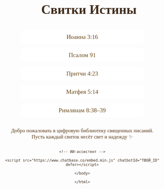 <!DOCTYPE html>
<html lang="ru">
<head>
  <meta charset="UTF-8">
    <title>Свитки Истины</title>
      <link href="https://fonts.googleapis.com/css2?family=EB+Garamond&display=swap" rel="stylesheet">
        <style>
            body {
                  background: url('https://i.imgur.com/yXqhZFk.jpg') no-repeat center center fixed;
                        background-size: cover;
                              font-family: 'EB Garamond', serif;
                                    color: #3e2b1a;
                                          padding: 2em;
                                                text-align: center;
                                                    }
                                                        h1 {
                                                              font-size: 3em;
                                                                    margin-bottom: 1em;
                                                                        }
                                                                            ul {
                                                                                  list-style: none;
                                                                                        padding: 0;
                                                                                              margin: 0 auto;
                                                                                                    max-width: 400px;
                                                                                                        }
                                                                                                            li {
                                                                                                                  margin: 1em 0;
                                                                                                                      }
                                                                                                                          a {
                                                                                                                                display: block;
                                                                                                                                      text-decoration: none;
                                                                                                                                            font-size: 1.4em;
                                                                                                                                                  color: #6b4a1a;
                                                                                                                                                        background: rgba(255, 255, 255, 0.85);
                                                                                                                                                              padding: 0.6em 1em;
                                                                                                                                                                    border-radius: 10px;
                                                                                                                                                                          transition: background 0.3s;
                                                                                                                                                                              }
                                                                                                                                                                                  a:hover {
                                                                                                                                                                                        background: rgba(255, 235, 210, 0.95);
                                                                                                                                                                                            }
                                                                                                                                                                                                p {
                                                                                                                                                                                                      margin-top: 2em;
                                                                                                                                                                                                            font-size: 1.2em;
                                                                                                                                                                                                                  color: #5a3a1a;
                                                                                                                                                                                                                      }
                                                                                                                                                                                                                        </style>
                                                                                                                                                                                                                        </head>
                                                                                                                                                                                                                        <body>
                                                                                                                                                                                                                          <h1>📖 Свитки Истины</h1>
                                                                                                                                                                                                                            <ul>
                                                                                                                                                                                                                                <li><a href="john3.html">Иоанна 3:16</a></li>
                                                                                                                                                                                                                                    <li><a href="psalm91.html">Псалом 91</a></li>
                                                                                                                                                                                                                                        <li><a href="proverbs4.html">Притчи 4:23</a></li>
                                                                                                                                                                                                                                            <li><a href="matthew5.html">Матфея 5:14</a></li>
                                                                                                                                                                                                                                                <li><a href="romans8.html">Римлянам 8:38–39</a></li>
                                                                                                                                                                                                                                                  </ul>
                                                                                                                                                                                                                                                    <p>Добро пожаловать в цифровую библиотеку священных писаний. Пусть каждый свиток несёт свет и надежду ✨</p>

                                                                                                                                                                                                                                                      <!-- ИИ-ассистент -->
                                                                                                                                                                                                                                                        <script src="https://www.chatbase.co/embed.min.js" chatbotId="ТВОЙ_ID" defer></script>
                                                                                                                                                                                                                                                        </body>
                                                                                                                                                                                                                                                        </html>
                                                                                                                                                                                                                                                        